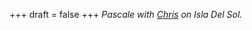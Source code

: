 
+++
draft = false
+++
_Pascale with [Chris](/blog/reunion-with-chris-from-mexico) on Isla Del Sol._
